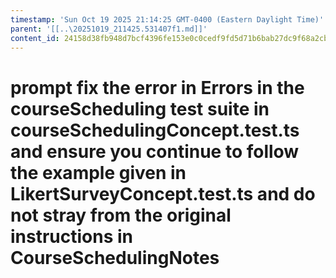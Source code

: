 ```yaml
---
timestamp: 'Sun Oct 19 2025 21:14:25 GMT-0400 (Eastern Daylight Time)'
parent: '[[..\20251019_211425.531407f1.md]]'
content_id: 24158d38fb948d7bcf4396fe153e0c0cedf9fd5d71b6bab27dc9f68a2cb50a4d
---
```


# prompt fix the error in Errors in the courseScheduling test suite in  courseSchedulingConcept.test.ts and ensure you continue to follow the example given in LikertSurveyConcept.test.ts and do not stray from the original instructions in CourseSchedulingNotes
